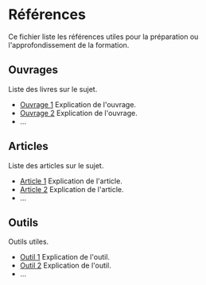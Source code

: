 # Références

Ce fichier liste les références utiles pour la préparation ou l'approfondissement de la formation.

## Ouvrages

Liste des livres sur le sujet.

- [Ouvrage 1](http://ouvrage1) Explication de l'ouvrage.
- [Ouvrage 2](http://ouvrage2) Explication de l'ouvrage.
- ...

## Articles

Liste des articles sur le sujet.

- [Article 1](http://article1) Explication de l'article.
- [Article 2](http://article2) Explication de l'article.
- ...

## Outils

Outils utiles.

- [Outil 1](http://outil1) Explication de l'outil.
- [Outil 2](http://outil2) Explication de l'outil.
- ...
